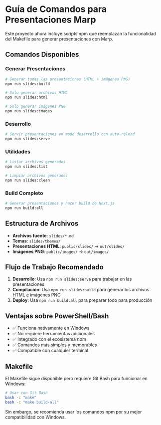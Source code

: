 # Guía de Comandos para Presentaciones Marp

Este proyecto ahora incluye scripts npm que reemplazan la funcionalidad del Makefile para generar presentaciones con Marp.

## Comandos Disponibles

### Generar Presentaciones
```bash
# Generar todas las presentaciones (HTML + imágenes PNG)
npm run slides:build

# Solo generar archivos HTML
npm run slides:html

# Solo generar imágenes PNG
npm run slides:images
```

### Desarrollo
```bash
# Servir presentaciones en modo desarrollo con auto-reload
npm run slides:serve
```

### Utilidades
```bash
# Listar archivos generados
npm run slides:list

# Limpiar archivos generados
npm run slides:clean
```

### Build Completo
```bash
# Generar presentaciones y hacer build de Next.js
npm run build:all
```

## Estructura de Archivos

- **Archivos fuente**: `slides/*.md`
- **Temas**: `slides/themes/`
- **Presentaciones HTML**: `public/slides/` → `out/slides/`
- **Imágenes PNG**: `public/images/` → `out/images/`

## Flujo de Trabajo Recomendado

1. **Desarrollo**: Usa `npm run slides:serve` para trabajar en las presentaciones
2. **Compilación**: Usa `npm run slides:build` para generar los archivos HTML e imágenes PNG
3. **Deploy**: Usa `npm run build:all` para preparar todo para producción

## Ventajas sobre PowerShell/Bash

- ✅ Funciona nativamente en Windows
- ✅ No requiere herramientas adicionales
- ✅ Integrado con el ecosistema npm
- ✅ Comandos más simples y memorables
- ✅ Compatible con cualquier terminal

## Makefile

El Makefile sigue disponible pero requiere Git Bash para funcionar en Windows:
```bash
# Usar con Git Bash
bash -c "make"
bash -c "make build-all"
```

Sin embargo, se recomienda usar los comandos npm por su mejor compatibilidad con Windows.